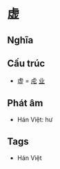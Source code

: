 # 虚

## Nghĩa

## Cấu trúc
* 虚 = [虍](虍.md) [业](业.md)

## Phát âm

* Hán Việt: hư

## Tags
* Hán Việt

<script>window.HANZI_FIELD='虚';</script>
